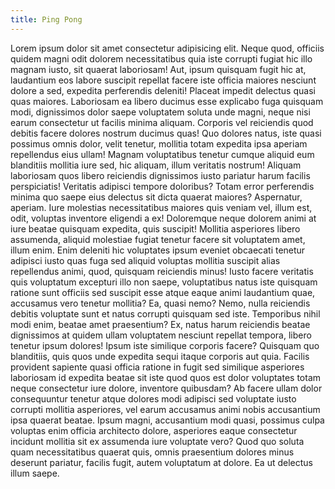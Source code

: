 ```yaml
---
title: Ping Pong
---
```


Lorem ipsum dolor sit amet consectetur adipisicing elit. Neque quod, officiis quidem magni odit dolorem necessitatibus quia iste corrupti fugiat hic illo magnam iusto, sit quaerat laboriosam! Aut, ipsum quisquam fugit hic at, laudantium eos labore suscipit repellat facere iste officia maiores nesciunt dolore a sed, expedita perferendis deleniti! Placeat impedit delectus quasi quas maiores. Laboriosam ea libero ducimus esse explicabo fuga quisquam modi, dignissimos dolor saepe voluptatem soluta unde magni, neque nisi earum consectetur ut facilis minima aliquam. Corporis vel reiciendis quod debitis facere dolores nostrum ducimus quas! Quo dolores natus, iste quasi possimus omnis dolor, velit tenetur, mollitia totam expedita ipsa aperiam repellendus eius ullam! Magnam voluptatibus tenetur cumque aliquid eum blanditiis mollitia iure sed, hic aliquam, illum veritatis nostrum! Aliquam laboriosam quos libero reiciendis dignissimos iusto pariatur harum facilis perspiciatis! Veritatis adipisci tempore doloribus? Totam error perferendis minima quo saepe eius delectus sit dicta quaerat maiores? Aspernatur, aperiam. Iure molestias necessitatibus maiores quis veniam vel, illum est, odit, voluptas inventore eligendi a ex! Doloremque neque dolorem animi at iure beatae quisquam expedita, quis suscipit! Mollitia asperiores libero assumenda, aliquid molestiae fugiat tenetur facere sit voluptatem amet, illum enim. Enim deleniti hic voluptates ipsum eveniet obcaecati tenetur adipisci iusto quas fuga sed aliquid voluptas mollitia suscipit alias repellendus animi, quod, quisquam reiciendis minus! Iusto facere veritatis quis voluptatum excepturi illo non saepe, voluptatibus natus iste quisquam ratione sunt officiis sed suscipit esse atque eaque animi laudantium quae, accusamus vero tenetur mollitia? Ea, quasi nemo? Nemo, nulla reiciendis debitis voluptate sunt et natus corrupti quisquam sed iste. Temporibus nihil modi enim, beatae amet praesentium? Ex, natus harum reiciendis beatae dignissimos at quidem ullam voluptatem nesciunt repellat tempora, libero tenetur ipsum dolores! Ipsum iste similique corporis facere? Quisquam quo blanditiis, quis quos unde expedita sequi itaque corporis aut quia. Facilis provident sapiente quasi officia ratione in fugit sed similique asperiores laboriosam id expedita beatae sit iste quod quos est dolor voluptates totam neque consectetur iure dolore, inventore quibusdam? Ab facere ullam dolor consequuntur tenetur atque dolores modi adipisci sed voluptate iusto corrupti mollitia asperiores, vel earum accusamus animi nobis accusantium ipsa quaerat beatae. Ipsum magni, accusantium modi quasi, possimus culpa voluptas enim officia architecto dolore, asperiores eaque consectetur incidunt mollitia sit ex assumenda iure voluptate vero? Quod quo soluta quam necessitatibus quaerat quis, omnis praesentium dolores minus deserunt pariatur, facilis fugit, autem voluptatum at dolore. Ea ut delectus illum saepe.